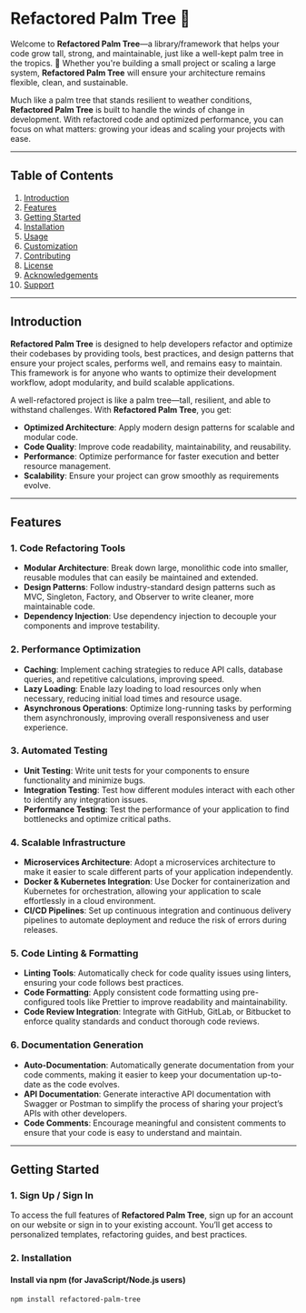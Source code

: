 # Refactored Palm Tree 🌴

Welcome to **Refactored Palm Tree**—a library/framework that helps your code grow tall, strong, and maintainable, just like a well-kept palm tree in the tropics. 🌴 Whether you're building a small project or scaling a large system, **Refactored Palm Tree** will ensure your architecture remains flexible, clean, and sustainable.

Much like a palm tree that stands resilient to weather conditions, **Refactored Palm Tree** is built to handle the winds of change in development. With refactored code and optimized performance, you can focus on what matters: growing your ideas and scaling your projects with ease.

---

## Table of Contents

1. [Introduction](#introduction)
2. [Features](#features)
3. [Getting Started](#getting-started)
4. [Installation](#installation)
5. [Usage](#usage)
6. [Customization](#customization)
7. [Contributing](#contributing)
8. [License](#license)
9. [Acknowledgements](#acknowledgements)
10. [Support](#support)

---

## Introduction

**Refactored Palm Tree** is designed to help developers refactor and optimize their codebases by providing tools, best practices, and design patterns that ensure your project scales, performs well, and remains easy to maintain. This framework is for anyone who wants to optimize their development workflow, adopt modularity, and build scalable applications.

A well-refactored project is like a palm tree—tall, resilient, and able to withstand challenges. With **Refactored Palm Tree**, you get:

- **Optimized Architecture**: Apply modern design patterns for scalable and modular code.
- **Code Quality**: Improve code readability, maintainability, and reusability.
- **Performance**: Optimize performance for faster execution and better resource management.
- **Scalability**: Ensure your project can grow smoothly as requirements evolve.

---

## Features

### 1. **Code Refactoring Tools**
- **Modular Architecture**: Break down large, monolithic code into smaller, reusable modules that can easily be maintained and extended.
- **Design Patterns**: Follow industry-standard design patterns such as MVC, Singleton, Factory, and Observer to write cleaner, more maintainable code.
- **Dependency Injection**: Use dependency injection to decouple your components and improve testability.

### 2. **Performance Optimization**
- **Caching**: Implement caching strategies to reduce API calls, database queries, and repetitive calculations, improving speed.
- **Lazy Loading**: Enable lazy loading to load resources only when necessary, reducing initial load times and resource usage.
- **Asynchronous Operations**: Optimize long-running tasks by performing them asynchronously, improving overall responsiveness and user experience.

### 3. **Automated Testing**
- **Unit Testing**: Write unit tests for your components to ensure functionality and minimize bugs.
- **Integration Testing**: Test how different modules interact with each other to identify any integration issues.
- **Performance Testing**: Test the performance of your application to find bottlenecks and optimize critical paths.

### 4. **Scalable Infrastructure**
- **Microservices Architecture**: Adopt a microservices architecture to make it easier to scale different parts of your application independently.
- **Docker & Kubernetes Integration**: Use Docker for containerization and Kubernetes for orchestration, allowing your application to scale effortlessly in a cloud environment.
- **CI/CD Pipelines**: Set up continuous integration and continuous delivery pipelines to automate deployment and reduce the risk of errors during releases.

### 5. **Code Linting & Formatting**
- **Linting Tools**: Automatically check for code quality issues using linters, ensuring your code follows best practices.
- **Code Formatting**: Apply consistent code formatting using pre-configured tools like Prettier to improve readability and maintainability.
- **Code Review Integration**: Integrate with GitHub, GitLab, or Bitbucket to enforce quality standards and conduct thorough code reviews.

### 6. **Documentation Generation**
- **Auto-Documentation**: Automatically generate documentation from your code comments, making it easier to keep your documentation up-to-date as the code evolves.
- **API Documentation**: Generate interactive API documentation with Swagger or Postman to simplify the process of sharing your project’s APIs with other developers.
- **Code Comments**: Encourage meaningful and consistent comments to ensure that your code is easy to understand and maintain.

---

## Getting Started

### 1. **Sign Up / Sign In**
To access the full features of **Refactored Palm Tree**, sign up for an account on our website or sign in to your existing account. You’ll get access to personalized templates, refactoring guides, and best practices.

### 2. **Installation**

#### Install via npm (for JavaScript/Node.js users)

```bash
npm install refactored-palm-tree
